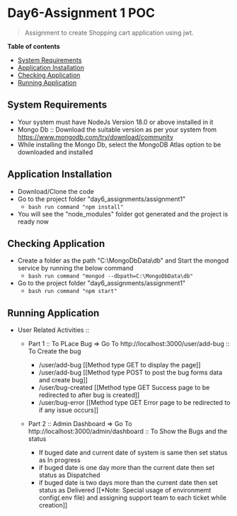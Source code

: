 # Day6-Assignment 1 POC
> Assignment to create Shopping cart application using jwt.

__Table of contents__

  - [System Requirements](#system-requirements)
  - [Application Installation](#application-installation)
  - [Checking Application](#checking-application)
  - [Running Application](#running-application)

## System Requirements

  - Your system must have NodeJs Version 18.0 or above installed in it
  - Mongo Db :: Download the suitable version as per your system from https://www.mongodb.com/try/download/community
  - While installing the Mongo Db, select the MongoDB Atlas option to be downloaded and installed

## Application Installation

  - Download/Clone the code
  - Go to the project folder "day6_assignments/assignment1"
    - ```bash run command "npm install" ```
  - You will see the "node_modules" folder got generated and the project is ready now

## Checking Application

  - Create a folder as the path "C:\MongoDbData\db" and Start the mongod service by running the below command
    - ```bash run command "mongod --dbpath=C:\MongoDbData\db" ```
  - Go to the project folder "day6_assignments/assignment1"
    - ```bash run command "npm start" ```

## Running Application

  - User Related Activities ::
    - Part 1 :: To PLace Bug =>
      Go To http://localhost:3000/user/add-bug :: To Create the bug
        - /user/add-bug [[Method type GET to display the page]]
        - /user/add-bug [[Method type POST to post the bug forms data and create bug]]
        - /user/bug-created [[Method type GET Success page to be redirected to after bug is created]]
        - /user/bug-error [[Method type GET Error page to be redirected to if any issue occurs]]

    - Part 2 :: Admin Dashboard =>
      Go To http://localhost:3000/admin/dashboard :: To Show the Bugs and the status
        - If buged date and current date of system is same then set status as In progress
        - if buged date is one day more than the current date then set status as Dispatched
        - if buged date is two days more than the current date then set status as Delivered
[[*Note: Special usage of environmemt config(.env file) and assigning support team to each ticket while creation]]

